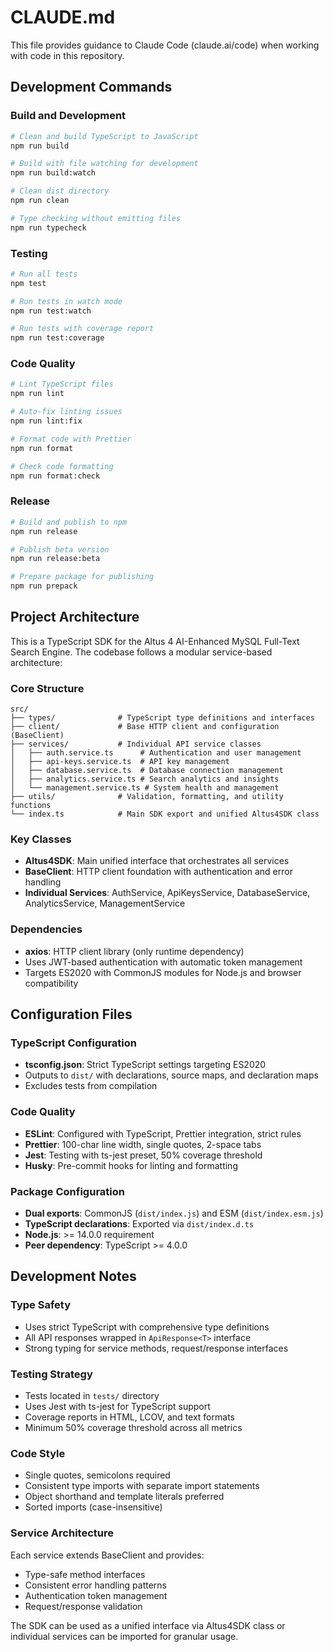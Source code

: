 # CLAUDE.md

This file provides guidance to Claude Code (claude.ai/code) when working with code in this repository.

## Development Commands

### Build and Development
```bash
# Clean and build TypeScript to JavaScript
npm run build

# Build with file watching for development
npm run build:watch

# Clean dist directory
npm run clean

# Type checking without emitting files
npm run typecheck
```

### Testing
```bash
# Run all tests
npm test

# Run tests in watch mode
npm run test:watch

# Run tests with coverage report
npm run test:coverage
```

### Code Quality
```bash
# Lint TypeScript files
npm run lint

# Auto-fix linting issues
npm run lint:fix

# Format code with Prettier
npm run format

# Check code formatting
npm run format:check
```

### Release
```bash
# Build and publish to npm
npm run release

# Publish beta version
npm run release:beta

# Prepare package for publishing
npm run prepack
```

## Project Architecture

This is a TypeScript SDK for the Altus 4 AI-Enhanced MySQL Full-Text Search Engine. The codebase follows a modular service-based architecture:

### Core Structure
```
src/
├── types/              # TypeScript type definitions and interfaces
├── client/             # Base HTTP client and configuration (BaseClient)
├── services/           # Individual API service classes
│   ├── auth.service.ts      # Authentication and user management
│   ├── api-keys.service.ts  # API key management
│   ├── database.service.ts  # Database connection management
│   ├── analytics.service.ts # Search analytics and insights
│   └── management.service.ts # System health and management
├── utils/              # Validation, formatting, and utility functions
└── index.ts            # Main SDK export and unified Altus4SDK class
```

### Key Classes
- **Altus4SDK**: Main unified interface that orchestrates all services
- **BaseClient**: HTTP client foundation with authentication and error handling
- **Individual Services**: AuthService, ApiKeysService, DatabaseService, AnalyticsService, ManagementService

### Dependencies
- **axios**: HTTP client library (only runtime dependency)
- Uses JWT-based authentication with automatic token management
- Targets ES2020 with CommonJS modules for Node.js and browser compatibility

## Configuration Files

### TypeScript Configuration
- **tsconfig.json**: Strict TypeScript settings targeting ES2020
- Outputs to `dist/` with declarations, source maps, and declaration maps
- Excludes tests from compilation

### Code Quality
- **ESLint**: Configured with TypeScript, Prettier integration, strict rules
- **Prettier**: 100-char line width, single quotes, 2-space tabs
- **Jest**: Testing with ts-jest preset, 50% coverage threshold
- **Husky**: Pre-commit hooks for linting and formatting

### Package Configuration
- **Dual exports**: CommonJS (`dist/index.js`) and ESM (`dist/index.esm.js`)
- **TypeScript declarations**: Exported via `dist/index.d.ts`
- **Node.js**: >= 14.0.0 requirement
- **Peer dependency**: TypeScript >= 4.0.0

## Development Notes

### Type Safety
- Uses strict TypeScript with comprehensive type definitions
- All API responses wrapped in `ApiResponse<T>` interface
- Strong typing for service methods, request/response interfaces

### Testing Strategy
- Tests located in `tests/` directory
- Uses Jest with ts-jest for TypeScript support
- Coverage reports in HTML, LCOV, and text formats
- Minimum 50% coverage threshold across all metrics

### Code Style
- Single quotes, semicolons required
- Consistent type imports with separate import statements
- Object shorthand and template literals preferred
- Sorted imports (case-insensitive)

### Service Architecture
Each service extends BaseClient and provides:
- Type-safe method interfaces
- Consistent error handling patterns
- Authentication token management
- Request/response validation

The SDK can be used as a unified interface via Altus4SDK class or individual services can be imported for granular usage.